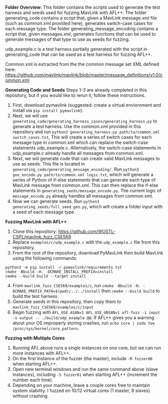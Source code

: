 **Folder Overview:**
This folder contains the scripts used to generate the test harness and seeds used for fuzzing MavLink with AFL++. The folder generating_code contains a script that, given a MavLink message.xml file (such as common.xml provided here), generates switch-case cases for each message type. The folder generating_message_encoding contains a script that, given messages.xml, generates functions that can be used to generate messages of that type to use as seeds for fuzzing.

udp_example.c is a test harness partially generated with the script in generating_code that can be used as a test harness for fuzzing AFL++. 

Common.xml is extracted from the the common message set XML defined here: https://github.com/mavlink/mavlink/blob/master/message_definitions/v1.0/common.xml

**Generating Code and Seeds**
Steps 1-3 are already completed in this repository, but if you would like to rerun it, follow these instructions.
1. First, download pymavlink (suggested: create a virtual enviornment and install via `pip install pymavlink`).
2. Next, we will use `generating_code/generating_harness_cases/generating_harness.py` to generate a test harness. Use the common.xml provided in this repository and run `python3 generating_harness.py path/to/common.xml switch_cases.txt`, This will create a series of switch cases for each message type in common.xml which can replace the switch-case statements udp_example.c. Alternatively, the switch-case statements in udp_example.c already handle all messages from common.xml.
3. Next, we will generate code that can create valid MavLink messages to use as seeds. This file is located in `generating_code/generating_message_encoding/`. Run `python3 gen_encode.py path/to/common.xml logic.txt`, which will generate a series of Python of if-else statements that can generate each type of MavLink message from common.xml. This can then replace the if-else statements in `generating_seeds/message_encode.py`. The current logic of `message_encode.py` already handles all messages from common.xml.
4. Now we can generate seeds. Run `python3 generating_seeds/full_seed_gen.py`, which will create a folder input with a seed of each message type. 

**Fuzzing MavLink with AFL++**
1. Clone this repository: https://github.com/WUSTL-CSPL/mavlink_fuzz_CSE569
2. Replace `examples/c/udp_example.c` with the `udp_example.c` file from this repository. 
3. From the root of the repository, download PyMavLink then build MavLink using the following commands:
```
python3 -m pip install -r pymavlink/requirements.txt
cmake -Bbuild -H. -DCMAKE_INSTALL_PREFIX=install
cmake --build build --target install
```
4. From `mavlink_fuzz_CSE569/examples/c`, run `cmake -Bbuild -H. -DCMAKE_PREFIX_PATH=$(pwd)/../../install` then `cmake --build build` to build the test harness
5. Generate seeds in this repository, then copy them to `mavlink_fuzz_CSE569/examples/c/input`
6. Begin fuzzing with `AFL_USE_ASAN=1 AFL_USE_UBSAN=1 afl-fuzz -i input -o output -- ./build/udp_example @@`. If AFL++ gives you a warning about your OS improperly storing crashes, run `echo core | sudo tee /proc/sys/kernel/core_pattern`.

**Fuzzing with Multiple Cores**
1. Running AFL above runs a single instances on one core, but we can run more instances with AFL++.
2. On the first instance of the fuzzer (the master), include `-M fuzzer00` when starting AFL++.
3. Open new terminal windows and run the same command above (slave instances), including `-S fuzzer01` when starting AFL++ (increment the number each time).
4. Depending on your machine, leave a couple cores free to maintain system stability. I fuzzed on 10/12 virtual cores (1 master, 9 slaves) without crashing.

